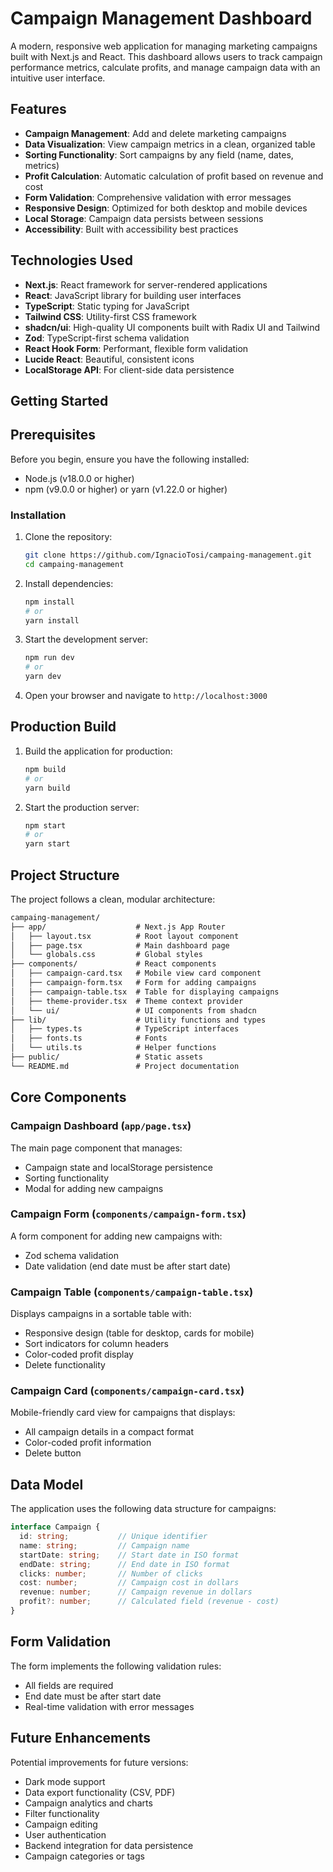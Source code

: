 # Campaign Management Dashboard

A modern, responsive web application for managing marketing campaigns built with Next.js and React. This dashboard allows users to track campaign performance metrics, calculate profits, and manage campaign data with an intuitive user interface.

## Features

- **Campaign Management**: Add and delete marketing campaigns
- **Data Visualization**: View campaign metrics in a clean, organized table
- **Sorting Functionality**: Sort campaigns by any field (name, dates, metrics)
- **Profit Calculation**: Automatic calculation of profit based on revenue and cost
- **Form Validation**: Comprehensive validation with error messages
- **Responsive Design**: Optimized for both desktop and mobile devices
- **Local Storage**: Campaign data persists between sessions
- **Accessibility**: Built with accessibility best practices

## Technologies Used

- **Next.js**: React framework for server-rendered applications
- **React**: JavaScript library for building user interfaces
- **TypeScript**: Static typing for JavaScript
- **Tailwind CSS**: Utility-first CSS framework
- **shadcn/ui**: High-quality UI components built with Radix UI and Tailwind
- **Zod**: TypeScript-first schema validation
- **React Hook Form**: Performant, flexible form validation
- **Lucide React**: Beautiful, consistent icons
- **LocalStorage API**: For client-side data persistence

## Getting Started

## Prerequisites

Before you begin, ensure you have the following installed:
- Node.js (v18.0.0 or higher)
- npm (v9.0.0 or higher) or yarn (v1.22.0 or higher)

### Installation

1. Clone the repository:
   ```bash
   git clone https://github.com/IgnacioTosi/campaing-management.git
   cd campaing-management
   ```

2. Install dependencies:
   ```bash
   npm install
   # or
   yarn install
   ```

3. Start the development server:
   ```bash
   npm run dev
   # or
   yarn dev
   ```

4. Open your browser and navigate to `http://localhost:3000`

## Production Build

1. Build the application for production:
   ```bash
   npm build
   # or
   yarn build
   ```

2. Start the production server:
   ```bash
   npm start
   # or
   yarn start
   ```

## Project Structure

The project follows a clean, modular architecture:

```markdown
campaing-management/
├── app/                    # Next.js App Router
│   ├── layout.tsx          # Root layout component
│   ├── page.tsx            # Main dashboard page
│   └── globals.css         # Global styles
├── components/             # React components
│   ├── campaign-card.tsx   # Mobile view card component
│   ├── campaign-form.tsx   # Form for adding campaigns
│   ├── campaign-table.tsx  # Table for displaying campaigns
│   ├── theme-provider.tsx  # Theme context provider
│   └── ui/                 # UI components from shadcn
├── lib/                    # Utility functions and types
│   ├── types.ts            # TypeScript interfaces
│   ├── fonts.ts            # Fonts
│   └── utils.ts            # Helper functions
├── public/                 # Static assets
└── README.md               # Project documentation
```

## Core Components

### Campaign Dashboard (`app/page.tsx`)

The main page component that manages:

- Campaign state and localStorage persistence
- Sorting functionality
- Modal for adding new campaigns

### Campaign Form (`components/campaign-form.tsx`)

A form component for adding new campaigns with:

- Zod schema validation
- Date validation (end date must be after start date)

### Campaign Table (`components/campaign-table.tsx`)

Displays campaigns in a sortable table with:

- Responsive design (table for desktop, cards for mobile)
- Sort indicators for column headers
- Color-coded profit display
- Delete functionality

### Campaign Card (`components/campaign-card.tsx`)

Mobile-friendly card view for campaigns that displays:

- All campaign details in a compact format
- Color-coded profit information
- Delete button

## Data Model

The application uses the following data structure for campaigns:

```typescript
interface Campaign {
  id: string;           // Unique identifier
  name: string;         // Campaign name
  startDate: string;    // Start date in ISO format
  endDate: string;      // End date in ISO format
  clicks: number;       // Number of clicks
  cost: number;         // Campaign cost in dollars
  revenue: number;      // Campaign revenue in dollars
  profit?: number;      // Calculated field (revenue - cost)
}
```

## Form Validation

The form implements the following validation rules:

- All fields are required
- End date must be after start date
- Real-time validation with error messages

## Future Enhancements

Potential improvements for future versions:

- Dark mode support
- Data export functionality (CSV, PDF)
- Campaign analytics and charts
- Filter functionality
- Campaign editing
- User authentication
- Backend integration for data persistence
- Campaign categories or tags
